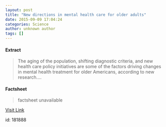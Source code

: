 ```yaml
---
layout: post
title: "New directions in mental health care for older adults"
date: 2015-09-09 17:04:24
categories: Science
author: unknown author
tags: []
---
```



#### Extract
>The aging of the population, shifting diagnostic criteria, and new health care policy initiatives are some of the factors driving changes in mental health treatment for older Americans, according to new research....

#### Factsheet
>factsheet unavailable

[Visit Link](http://www.sciencedaily.com/releases/2015/09/150909130424.htm)

id:  181888
